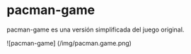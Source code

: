 # pacman-game

pacman-game es una versión simplificada del juego original.

![pacman-game] (/img/pacman.game.png)
